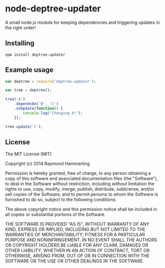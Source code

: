 # node-deptree-updater
A small node.js module for keeping dependencies and triggering updates in the right order!

## Installing
`npm install deptree-updater`

## Example usage
```js
var deptree = require('deptree-updater');

var tree = deptree();

tree('A')
    .dependsOn('B', 'C')
    .onUpdate(function() {
    	console.log("Changing A!");
    });

tree.update('C');
```
    
## License
The MIT License (MIT)

Copyright (c) 2014 Raymond Hammarling

Permission is hereby granted, free of charge, to any person obtaining a copy of this software and associated documentation files (the "Software"), to deal in the Software without restriction, including without limitation the rights to use, copy, modify, merge, publish, distribute, sublicense, and/or sell copies of the Software, and to permit persons to whom the Software is furnished to do so, subject to the following conditions:

The above copyright notice and this permission notice shall be included in all copies or substantial portions of the Software.

THE SOFTWARE IS PROVIDED "AS IS", WITHOUT WARRANTY OF ANY KIND, EXPRESS OR IMPLIED, INCLUDING BUT NOT LIMITED TO THE WARRANTIES OF MERCHANTABILITY, FITNESS FOR A PARTICULAR PURPOSE AND NONINFRINGEMENT. IN NO EVENT SHALL THE AUTHORS OR COPYRIGHT HOLDERS BE LIABLE FOR ANY CLAIM, DAMAGES OR OTHER LIABILITY, WHETHER IN AN ACTION OF CONTRACT, TORT OR OTHERWISE, ARISING FROM, OUT OF OR IN CONNECTION WITH THE SOFTWARE OR THE USE OR OTHER DEALINGS IN THE SOFTWARE.